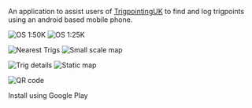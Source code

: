 An application to assist users of [TrigpointingUK](http://trigpointing.uk) to find and log trigpoints using an android based mobile phone.

![OS 1:50K](https://github.com/TrigpointingUK/trigpointinguk/wiki/images/device-2013-01-10-121148.png)
![OS 1:25K](https://github.com/TrigpointingUK/trigpointinguk/wiki/images/device-2013-01-10-120025.png)

![Nearest Trigs](https://github.com/TrigpointingUK/trigpointinguk/wiki/images/device-2013-01-10-121622.png)
![Small scale map](https://github.com/TrigpointingUK/trigpointinguk/wiki/images/device-2013-01-10-123003.png)

![Trig details](https://github.com/TrigpointingUK/trigpointinguk/wiki/images/info.png) ![Static map](https://github.com/TrigpointingUK/trigpointinguk/wiki/images/osmap.png)

![QR code](https://github.com/TrigpointingUK/trigpointinguk/wiki/images/qr_code_172.png)

Install using Google Play
